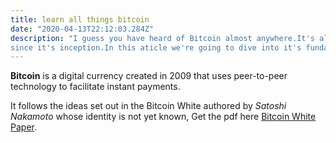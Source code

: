```yaml
---
title: learn all things bitcoin
date: "2020-04-13T22:12:03.284Z"
description: "I guess you have heard of Bitcoin almost anywhere.It's all over and has been 
since it's inception.In this aticle we're going to dive into it's fundamentals to the advanced tech it's built on"
---
```



**Bitcoin** is a digital currency created in 2009 that uses peer-to-peer technology to facilitate instant payments.

It follows the ideas set out in the Bitcoin White authored by *Satoshi Nakamoto* whose identity is not yet known, Get the pdf here [Bitcoin White Paper](https://bitcoin.org/bitcoin.pdf).
